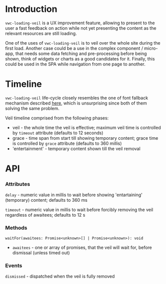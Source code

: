 # Introduction

`vwc-loading-veil` is a UX improvement feature, allowing to present to the user a fast feedback on action while not yet presenting the content as the relevant resources are still loading.

One of the uses of `vwc-loading-veil` is to veil over the whole site during the first load.
Another case could be a use in the complex component / micro-app, that needs some data fetching and pre-processing before being shown, think of widgets or charts as a good candidates for it.
Finally, this could be used in the SPA while navigation from one page to another.

# Timeline

`vwc-loading-veil` life-cycle closely resembles the one of font fallback mechanism described [here](https://developer.mozilla.org/en-US/docs/Web/CSS/@font-face/font-display#the_font_display_timeline), which is unsurprising since both of them solving the same problem.

Veil timeline comprised from the following phases:
* veil - the whole time the veil is effective; maximum veil time is controlled by `timeout` attribute (defaults to 12 seconds)
* grace - time span from start till showing temporary content; grace time is controlled by `grace` attribute (defaults to 360 millis)
* 'entertainment' - temporary content shown till the veil removal

# API

### Attributes

`delay` - numeric value in millis to wait before showing 'entartaining' (temporary) content; defaults to 360 ms

`timeout` - numeric value in millis to wait before forcibly removing the veil regardless of awaitees; defaults to 12 s

### Methods

`waitFor(awaitees: Promise<unknown>[] | Promise<unknown>): void`
* `awaitees` - one or array of promises, that the veil will wait for, before dismissal (unless timed out)

### Events

`dismissed` - dispatched when the veil is fully removed